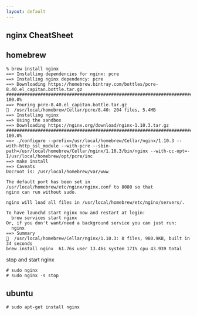 ```yaml
---
layout: default
---
```

nginx CheatSheet
---

## homebrew
	% brew install nginx
	==> Installing dependencies for nginx: pcre
	==> Installing nginx dependency: pcre
	==> Downloading https://homebrew.bintray.com/bottles/pcre-8.40.el_capitan.bottle.tar.gz
	######################################################################## 100.0%
	==> Pouring pcre-8.40.el_capitan.bottle.tar.gz
	🍺  /usr/local/homebrew/Cellar/pcre/8.40: 204 files, 5.4MB
	==> Installing nginx
	==> Using the sandbox
	==> Downloading https://nginx.org/download/nginx-1.10.3.tar.gz
	######################################################################## 100.0%
	==> ./configure --prefix=/usr/local/homebrew/Cellar/nginx/1.10.3 --with-http_ssl_module --with-pcre --sbin-path=/usr/local/homebrew/Cellar/nginx/1.10.3/bin/nginx --with-cc-opt=-I/usr/local/homebrew/opt/pcre/inc
	==> make install
	==> Caveats
	Docroot is: /usr/local/homebrew/var/www
	
	The default port has been set in /usr/local/homebrew/etc/nginx/nginx.conf to 8080 so that
	nginx can run without sudo.
	
	nginx will load all files in /usr/local/homebrew/etc/nginx/servers/.
	
	To have launchd start nginx now and restart at login:
	  brew services start nginx
	Or, if you don't want/need a background service you can just run:
	  nginx
	==> Summary
	🍺  /usr/local/homebrew/Cellar/nginx/1.10.3: 8 files, 980.9KB, built in 34 seconds
	brew install nginx  61.76s user 13.46s system 171% cpu 43.939 total
	
stop and start nginx

	# sudo nginx
	# sudo nginx -s stop

## ubuntu

	# sudo apt-get install nginx
